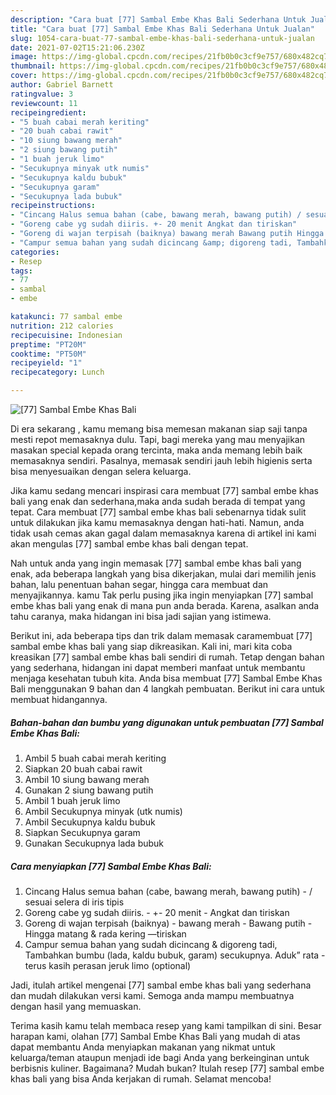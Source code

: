 ```yaml
---
description: "Cara buat [77] Sambal Embe Khas Bali Sederhana Untuk Jualan"
title: "Cara buat [77] Sambal Embe Khas Bali Sederhana Untuk Jualan"
slug: 1054-cara-buat-77-sambal-embe-khas-bali-sederhana-untuk-jualan
date: 2021-07-02T15:21:06.230Z
image: https://img-global.cpcdn.com/recipes/21fb0b0c3cf9e757/680x482cq70/77-sambal-embe-khas-bali-foto-resep-utama.jpg
thumbnail: https://img-global.cpcdn.com/recipes/21fb0b0c3cf9e757/680x482cq70/77-sambal-embe-khas-bali-foto-resep-utama.jpg
cover: https://img-global.cpcdn.com/recipes/21fb0b0c3cf9e757/680x482cq70/77-sambal-embe-khas-bali-foto-resep-utama.jpg
author: Gabriel Barnett
ratingvalue: 3
reviewcount: 11
recipeingredient:
- "5 buah cabai merah keriting"
- "20 buah cabai rawit"
- "10 siung bawang merah"
- "2 siung bawang putih"
- "1 buah jeruk limo"
- "Secukupnya minyak utk numis"
- "Secukupnya kaldu bubuk"
- "Secukupnya garam"
- "Secukupnya lada bubuk"
recipeinstructions:
- "Cincang Halus semua bahan (cabe, bawang merah, bawang putih) / sesuai selera di iris tipis"
- "Goreng cabe yg sudah diiris. +- 20 menit Angkat dan tiriskan"
- "Goreng di wajan terpisah (baiknya) bawang merah Bawang putih Hingga matang &amp; rada kering —tiriskan"
- "Campur semua bahan yang sudah dicincang &amp; digoreng tadi, Tambahkan bumbu (lada, kaldu bubuk, garam) secukupnya. Aduk” rata terus kasih perasan jeruk limo (optional)"
categories:
- Resep
tags:
- 77
- sambal
- embe

katakunci: 77 sambal embe 
nutrition: 212 calories
recipecuisine: Indonesian
preptime: "PT20M"
cooktime: "PT50M"
recipeyield: "1"
recipecategory: Lunch

---
```



![[77] Sambal Embe Khas Bali](https://img-global.cpcdn.com/recipes/21fb0b0c3cf9e757/680x482cq70/77-sambal-embe-khas-bali-foto-resep-utama.jpg)

Di era  sekarang , kamu memang bisa memesan makanan siap saji tanpa mesti repot memasaknya dulu. Tapi, bagi mereka yang mau menyajikan masakan special kepada orang tercinta, maka anda memang lebih baik memasaknya sendiri. Pasalnya, memasak sendiri jauh lebih higienis serta bisa menyesuaikan dengan selera keluarga.

Jika kamu sedang mencari inspirasi cara membuat [77] sambal embe khas bali yang enak dan sederhana,maka anda sudah berada di tempat yang tepat. Cara membuat [77] sambal embe khas bali  sebenarnya tidak sulit untuk dilakukan jika kamu memasaknya dengan hati-hati. Namun, anda tidak usah cemas akan gagal dalam memasaknya 
karena di artikel ini kami akan mengulas [77] sambal embe khas bali dengan tepat.  



Nah untuk anda yang ingin memasak [77] sambal embe khas bali yang enak, ada beberapa langkah yang bisa dikerjakan, mulai dari memilih jenis bahan, lalu penentuan bahan segar, hingga cara membuat dan menyajikannya. kamu Tak perlu pusing jika ingin menyiapkan [77] sambal embe khas bali yang enak di mana pun anda berada. Karena, asalkan anda  tahu caranya, maka hidangan ini bisa jadi sajian yang istimewa.

Berikut ini, ada beberapa tips dan trik dalam memasak caramembuat [77] sambal embe khas bali yang siap dikreasikan. Kali ini, mari kita coba kreasikan [77] sambal embe khas bali sendiri di rumah. Tetap dengan bahan yang sederhana, hidangan ini dapat memberi manfaat untuk membantu menjaga kesehatan tubuh kita. Anda bisa membuat [77] Sambal Embe Khas Bali menggunakan 9 bahan dan 4 langkah pembuatan. Berikut ini cara untuk membuat hidangannya.

<!--inarticleads1-->

##### Bahan-bahan dan bumbu yang digunakan untuk pembuatan [77] Sambal Embe Khas Bali:

1. Ambil 5 buah cabai merah keriting
1. Siapkan 20 buah cabai rawit
1. Ambil 10 siung bawang merah
1. Gunakan 2 siung bawang putih
1. Ambil 1 buah jeruk limo
1. Ambil Secukupnya minyak (utk numis)
1. Ambil Secukupnya kaldu bubuk
1. Siapkan Secukupnya garam
1. Gunakan Secukupnya lada bubuk




<!--inarticleads2-->

##### Cara menyiapkan [77] Sambal Embe Khas Bali:

1. Cincang Halus semua bahan (cabe, bawang merah, bawang putih) - / sesuai selera di iris tipis
1. Goreng cabe yg sudah diiris. - +- 20 menit - Angkat dan tiriskan
1. Goreng di wajan terpisah (baiknya) - bawang merah - Bawang putih - Hingga matang &amp; rada kering —tiriskan
1. Campur semua bahan yang sudah dicincang &amp; digoreng tadi, Tambahkan bumbu (lada, kaldu bubuk, garam) secukupnya. Aduk” rata - terus kasih perasan jeruk limo (optional)




Jadi, itulah artikel mengenai  [77] sambal embe khas bali  yang sederhana dan mudah dilakukan versi kami. Semoga anda mampu membuatnya dengan hasil yang memuaskan. 

Terima kasih kamu telah membaca resep yang kami tampilkan di sini. Besar harapan kami, olahan  [77] Sambal Embe Khas Bali yang mudah di atas dapat membantu Anda menyiapkan makanan yang nikmat untuk keluarga/teman ataupun menjadi ide bagi Anda yang berkeinginan untuk berbisnis kuliner. Bagaimana? Mudah bukan? Itulah resep [77] sambal embe khas bali yang bisa Anda kerjakan di rumah. Selamat mencoba!

